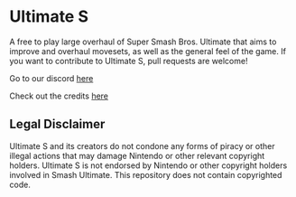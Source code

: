 # Ultimate S

A free to play large overhaul of Super Smash Bros. Ultimate that aims to improve and overhaul movesets, as well as the general feel of the game.
If you want to contribute to Ultimate S, pull requests are welcome!


Go to our discord [here](https://discord.gg/YXaPzC5WGd)


Check out the credits [here](readme.txt)

## Legal Disclaimer
Ultimate S and its creators do not condone any forms of piracy or other illegal actions that may damage Nintendo or other relevant copyright holders.
Ultimate S is not endorsed by Nintendo or other copyright holders involved in Smash Ultimate. This repository does not contain copyrighted code.
